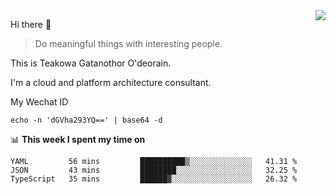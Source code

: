 <img align="right" src="https://github-readme-stats.vercel.app/api?username=Teakowa&show_icons=true&icon_color=2f80ed&text_color=718096&bg_color=ffffff&hide_title=true" />

Hi there 👋

> Do meaningful things with interesting people.

This is Teakowa Gatanothor O'deorain.

I'm a cloud and platform architecture consultant.

My Wechat ID

```
echo -n 'dGVha293YQ==' | base64 -d
```

📊 **This week I spent my time on**
<!--START_SECTION:waka-->
```text
YAML         56 mins         ██████████▒░░░░░░░░░░░░░░   41.31 % 
JSON         43 mins         ████████░░░░░░░░░░░░░░░░░   32.25 % 
TypeScript   35 mins         ██████▓░░░░░░░░░░░░░░░░░░   26.32 % 
```
<!--END_SECTION:waka-->
